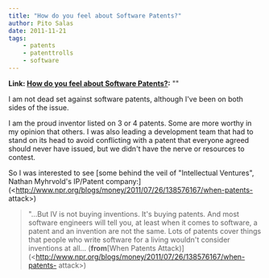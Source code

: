 ```yaml
---
title: "How do you feel about Software Patents?"
author: Pito Salas
date: 2011-11-21
tags:
    - patents
    - patenttrolls
    - software
---
```


**Link: [How do you feel about Software Patents?](None):** ""

I am not dead set against software patents, although I've been on both sides
of the issue.

I am the proud inventor listed on 3 or 4 patents. Some are more worthy in my
opinion that others. I was also leading a development team that had to stand
on its head to avoid conflicting with a patent that everyone agreed should
never have issued, but we didn't have the nerve or resources to contest.

So I was interested to see [some behind the veil of "Intellectual Ventures",
Nathan Myhrvold's IP/Patent
company:](<http://www.npr.org/blogs/money/2011/07/26/138576167/when-patents-
attack>)

> "…But IV is not buying inventions. It's buying patents. And most software
> engineers will tell you, at least when it comes to software, a patent and an
> invention are not the same. Lots of patents cover things that people who
> write software for a living wouldn't consider inventions at all…
> (**from**[When Patents
> Attack)](<http://www.npr.org/blogs/money/2011/07/26/138576167/when-patents-
> attack>)



